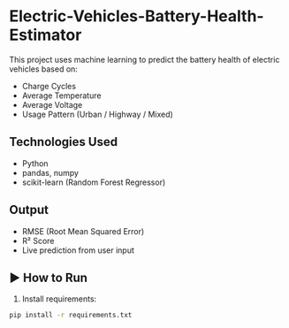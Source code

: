 # Electric-Vehicles-Battery-Health-Estimator

This project uses machine learning to predict the battery health of electric vehicles based on:
- Charge Cycles
- Average Temperature
- Average Voltage
- Usage Pattern (Urban / Highway / Mixed)

##  Technologies Used
- Python
- pandas, numpy
- scikit-learn (Random Forest Regressor)

##  Output
- RMSE (Root Mean Squared Error)
- R² Score
- Live prediction from user input

## ▶️ How to Run
1. Install requirements:
```bash
pip install -r requirements.txt
